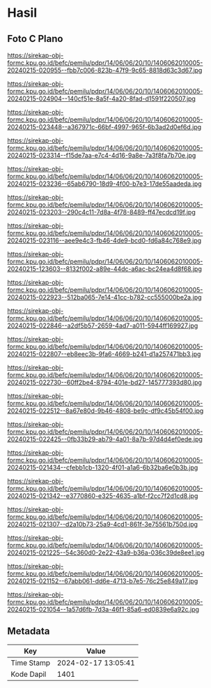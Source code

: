 # Hasil

## Foto C Plano

https://sirekap-obj-formc.kpu.go.id/befc/pemilu/pdpr/14/06/06/20/10/1406062010005-20240215-020955--fbb7c006-823b-47f9-9c65-8818d63c3d67.jpg

https://sirekap-obj-formc.kpu.go.id/befc/pemilu/pdpr/14/06/06/20/10/1406062010005-20240215-024904--140cf51e-8a5f-4a20-8fad-d1591f220507.jpg

https://sirekap-obj-formc.kpu.go.id/befc/pemilu/pdpr/14/06/06/20/10/1406062010005-20240215-023448--a367971c-66bf-4997-965f-6b3ad2d0ef6d.jpg

https://sirekap-obj-formc.kpu.go.id/befc/pemilu/pdpr/14/06/06/20/10/1406062010005-20240215-023314--f15de7aa-e7c4-4d16-9a8e-7a3f8fa7b70e.jpg

https://sirekap-obj-formc.kpu.go.id/befc/pemilu/pdpr/14/06/06/20/10/1406062010005-20240215-023236--65ab6790-18d9-4f00-b7e3-17de55aadeda.jpg

https://sirekap-obj-formc.kpu.go.id/befc/pemilu/pdpr/14/06/06/20/10/1406062010005-20240215-023203--290c4c11-7d8a-4f78-8489-ff47ecdcd19f.jpg

https://sirekap-obj-formc.kpu.go.id/befc/pemilu/pdpr/14/06/06/20/10/1406062010005-20240215-023116--aee9e4c3-fb46-4de9-bcd0-fd6a84c768e9.jpg

https://sirekap-obj-formc.kpu.go.id/befc/pemilu/pdpr/14/06/06/20/10/1406062010005-20240215-123603--8132f002-a89e-44dc-a6ac-bc24ea4d8f68.jpg

https://sirekap-obj-formc.kpu.go.id/befc/pemilu/pdpr/14/06/06/20/10/1406062010005-20240215-022923--512ba065-7e14-41cc-b782-cc555000be2a.jpg

https://sirekap-obj-formc.kpu.go.id/befc/pemilu/pdpr/14/06/06/20/10/1406062010005-20240215-022846--a2df5b57-2659-4ad7-a011-5944ff169927.jpg

https://sirekap-obj-formc.kpu.go.id/befc/pemilu/pdpr/14/06/06/20/10/1406062010005-20240215-022807--eb8eec3b-9fa6-4669-b241-d1a257471bb3.jpg

https://sirekap-obj-formc.kpu.go.id/befc/pemilu/pdpr/14/06/06/20/10/1406062010005-20240215-022730--60ff2be4-8794-401e-bd27-145777393d80.jpg

https://sirekap-obj-formc.kpu.go.id/befc/pemilu/pdpr/14/06/06/20/10/1406062010005-20240215-022512--8a67e80d-9b46-4808-be9c-df9c45b54f00.jpg

https://sirekap-obj-formc.kpu.go.id/befc/pemilu/pdpr/14/06/06/20/10/1406062010005-20240215-022425--0fb33b29-ab79-4a01-8a7b-97d4d4ef0ede.jpg

https://sirekap-obj-formc.kpu.go.id/befc/pemilu/pdpr/14/06/06/20/10/1406062010005-20240215-021434--cfebb1cb-1320-4f01-a1a6-6b32ba6e0b3b.jpg

https://sirekap-obj-formc.kpu.go.id/befc/pemilu/pdpr/14/06/06/20/10/1406062010005-20240215-021342--e3770860-e325-4635-a1bf-f2cc7f2d1cd8.jpg

https://sirekap-obj-formc.kpu.go.id/befc/pemilu/pdpr/14/06/06/20/10/1406062010005-20240215-021307--d2a10b73-25a9-4cd1-861f-3e75561b750d.jpg

https://sirekap-obj-formc.kpu.go.id/befc/pemilu/pdpr/14/06/06/20/10/1406062010005-20240215-021225--54c360d0-2e22-43a9-b36a-036c39de8ee1.jpg

https://sirekap-obj-formc.kpu.go.id/befc/pemilu/pdpr/14/06/06/20/10/1406062010005-20240215-021152--67abb061-dd6e-4713-b7e5-76c25e849a17.jpg

https://sirekap-obj-formc.kpu.go.id/befc/pemilu/pdpr/14/06/06/20/10/1406062010005-20240215-021054--1a57d6fb-7d3a-46f1-85a6-ed0839e6a92c.jpg


## Metadata

| Key        | Value               |
| ---------- | ------------------- |
| Time Stamp | 2024-02-17 13:05:41 |
| Kode Dapil | 1401                |



